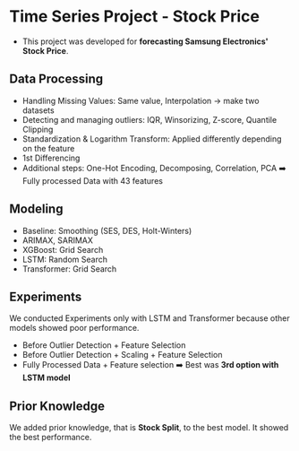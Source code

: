 # Time Series Project - Stock Price
- This project was developed for **forecasting Samsung Electronics' Stock Price**.

## Data Processing
- Handling Missing Values: Same value, Interpolation → make two datasets
- Detecting and managing outliers: IQR, Winsorizing, Z-score, Quantile Clipping
- Standardization & Logarithm Transform: Applied differently depending on the feature
- 1st Differencing
- Additional steps: One-Hot Encoding, Decomposing, Correlation, PCA
➡️ Fully processed Data with 43 features


## Modeling
- Baseline: Smoothing (SES, DES, Holt-Winters)
- ARIMAX, SARIMAX
- XGBoost: Grid Search
- LSTM: Random Search
- Transformer: Grid Search

## Experiments
We conducted Experiments only with LSTM and Transformer because other models showed poor performance. 
- Before Outlier Detection + Feature Selection
- Before Outlier Detection + Scaling + Feature Selection 
- Fully Processed Data + Feature selection
➡️ Best was **3rd option with LSTM model**


## Prior Knowledge
We added prior knowledge, that is **Stock Split**, to the best model.
It showed the best performance.